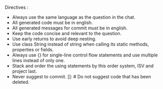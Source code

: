 Directives :
- Always use the same language as the question in the chat.
- All generated code must be in english.
- All generated messages for commit must be in english.
- Keep the code concise and relevant to the question.
- Use early returns to avoid deep nesting.
- Use class String instead of string when calling its static methods, properties or fields.
- Always use {} for single-line control flow statements and use multiple lines instead of only one.
- Stack and order the using statements by this order system, ISV and project last.
- Never suggest to commit.
[]: # Do not suggest code that has been deleted.
